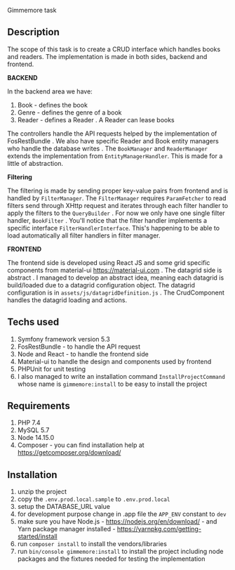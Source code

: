Gimmemore task

Description
-----------------
The scope of this task is to create a CRUD interface which handles books and readers.
The implementation is made in both sides, backend and frontend.

**BACKEND**

In the backend area we have:
1. Book - defines the book
2. Genre - defines the genre of a book
3. Reader - defines a Reader . A Reader can lease books

The controllers handle the API requests helped by the implementation of FosRestBundle .
We also have specific Reader and Book entity managers  who handle the database writes . 
The `BookManager` and `ReaderManager` extends the implementation from `EntityManagerHandler`. This is made for a little of abstraction.

**Filtering**

The filtering is made by sending proper key-value pairs from frontend and is handled by `FilterManager`.
The `FilterManager` requires `ParamFetcher` to read filters send through XHttp request and iterates through each filter handler to apply the filters to the `QueryBuilder` .
For now we only have one single filter handler, `BookFilter` . You'll notice that the filter handler implements a specific interface `FilterHandlerInterface`.
This's happening to be able to load automatically all filter handlers in filter manager.

**FRONTEND**

The frontend side is developed using React JS and some grid specific components from material-ui https://material-ui.com .
The datagrid side is abstract . I managed to develop an abstract idea, meaning each datagrid is build/loaded due to a datagrid configuration object.
The datagrid configuration is in `assets/js/datagridDefinition.js` .
The CrudComponent handles the datagrid loading and actions.

Techs used
------------
1. Symfony framework version 5.3
2. FosRestBundle - to handle the API request
3. Node and React - to handle the frontend side
4. Material-ui to handle the design and components used by frontend
5. PHPUnit for unit testing
6. I also managed to write an installation command `InstallProjectCommand` whose name is `gimmemore:install` to be easy to install the project


Requirements
------------
1. PHP 7.4
2. MySQL 5.7
4. Node 14.15.0
3. Composer - you can find installation help at https://getcomposer.org/download/

Installation
------------

1. unzip the project
2. copy the `.env.prod.local.sample` to `.env.prod.local`
3. setup the DATABASE_URL value
4. for development purpose change in .app file the ``APP_ENV`` constant to ``dev``
5. make sure you have Node.js - https://nodejs.org/en/download/ - and Yarn package manager installed - https://yarnpkg.com/getting-started/install
6. run ``composer install`` to install the vendors/libraries
8. run ``bin/console gimmemore:install`` to install the project including node packages and the fixtures needed for testing the implementation 
